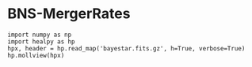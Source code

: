 # BNS-MergerRates



```
import numpy as np
import healpy as hp
hpx, header = hp.read_map('bayestar.fits.gz', h=True, verbose=True)
hp.mollview(hpx)
```
